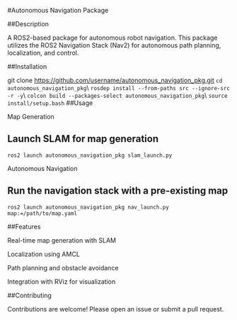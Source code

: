 #Autonomous Navigation Package

##Description

A ROS2-based package for autonomous robot navigation. This package utilizes the ROS2 Navigation Stack (Nav2) for autonomous path planning, localization, and control.

##Installation

git clone https://github.com/username/autonomous_navigation_pkg.git
``cd autonomous_navigation_pkg``\\
``rosdep install --from-paths src --ignore-src -r -y``\\
``colcon build --packages-select autonomous_navigation_pkg``\\
``source install/setup.bash``
##Usage

Map Generation

## Launch SLAM for map generation
``ros2 launch autonomous_navigation_pkg slam_launch.py``

Autonomous Navigation

## Run the navigation stack with a pre-existing map
``ros2 launch autonomous_navigation_pkg nav_launch.py map:=/path/to/map.yaml``

##Features

Real-time map generation with SLAM

Localization using AMCL

Path planning and obstacle avoidance

Integration with RViz for visualization

##Contributing

Contributions are welcome! Please open an issue or submit a pull request.

